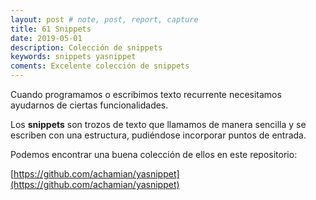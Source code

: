 ```yaml
---
layout: post # note, post, report, capture
title: 61 Snippets
date: 2019-05-01
description: Colección de snippets 
keywords: snippets yasnippet
coments: Excelente colección de snippets
---
```


Cuando programamos o escribimos texto recurrente necesitamos ayudarnos de ciertas funcionalidades.

Los **snippets** son trozos de texto que llamamos de manera sencilla y se escriben con una estructura, pudiéndose incorporar puntos de entrada.

Podemos encontrar una buena colección de ellos en este repositorio:

[https://github.com/achamian/yasnippet](https://github.com/achamian/yasnippet)